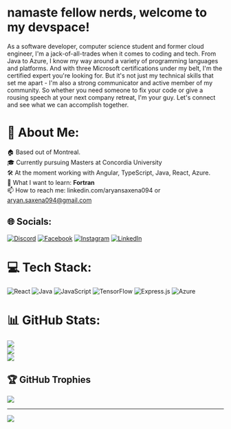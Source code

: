 # namaste fellow nerds, welcome to my devspace!

As a software developer, computer science student and former cloud engineer, I'm a jack-of-all-trades when it comes to coding and tech. From Java to Azure, I know my way around a variety of programming languages and platforms. And with three Microsoft certifications under my belt, I'm the certified expert you're looking for. But it's not just my technical skills that set me apart - I'm also a strong communicator and active member of my community. So whether you need someone to fix your code or give a rousing speech at your next company retreat, I'm your guy. Let's connect and see what we can accomplish together.

# 💫 About Me:
🏠 Based out of Montreal.<br>
🎓 Currently pursuing Masters at Concordia University<br>
🛠 At the moment working with Angular, TypeScript, Java, React, Azure.<br>
👀 What I want to learn: **Fortran**<br>
📫 How to reach me: linkedin.com/aryansaxena094 or aryan.saxena094@gmail.com

## 🌐 Socials:
[![Discord](https://img.shields.io/badge/Discord-%237289DA.svg?logo=discord&logoColor=white)](https://discord.gg/aryan#8217) [![Facebook](https://img.shields.io/badge/Facebook-%231877F2.svg?logo=Facebook&logoColor=white)](https://facebook.com/aryan.saxena094) [![Instagram](https://img.shields.io/badge/Instagram-%23E4405F.svg?logo=Instagram&logoColor=white)](https://instagram.com/aryan5axena) [![LinkedIn](https://img.shields.io/badge/LinkedIn-%230077B5.svg?logo=linkedin&logoColor=white)](https://linkedin.com/in/aryansaxena094) 

# 💻 Tech Stack:
![React](https://img.shields.io/badge/react-%2320232a.svg?style=for-the-badge&logo=react&logoColor=%2361DAFB) ![Java](https://img.shields.io/badge/java-%23ED8B00.svg?style=for-the-badge&logo=java&logoColor=white) ![JavaScript](https://img.shields.io/badge/javascript-%23323330.svg?style=for-the-badge&logo=javascript&logoColor=%23F7DF1E) ![TensorFlow](https://img.shields.io/badge/TensorFlow-%23FF6F00.svg?style=for-the-badge&logo=TensorFlow&logoColor=white) ![Express.js](https://img.shields.io/badge/express.js-%23404d59.svg?style=for-the-badge&logo=express&logoColor=%2361DAFB) ![Azure](https://img.shields.io/badge/azure-%230072C6.svg?style=for-the-badge&logo=azure-devops&logoColor=white)
# 📊 GitHub Stats:
![](https://github-readme-stats.vercel.app/api?username=aryansaxena094&theme=dark&hide_border=false&include_all_commits=true&count_private=true)<br/>
![](https://github-readme-streak-stats.herokuapp.com/?user=aryansaxena094&theme=dark&hide_border=false)<br/>
![](https://github-readme-stats.vercel.app/api/top-langs/?username=aryansaxena094&theme=dark&hide_border=false&include_all_commits=true&count_private=true&layout=compact)

## 🏆 GitHub Trophies
![](https://github-profile-trophy.vercel.app/?username=aryansaxena094&theme=darkhub&no-frame=false&no-bg=false&margin-w=4)

---
[![](https://visitcount.itsvg.in/api?id=aryansaxena094&icon=6&color=4)](https://visitcount.itsvg.in)

<!-- Proudly created with GPRM ( https://gprm.itsvg.in ) -->

